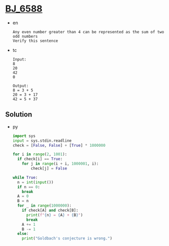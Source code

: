 # [BJ_6588](https://acmicpc.net/problem/6588)

* en

  ```en
  Any even number greater than 4 can be represented as the sum of two odd numbers
  Verify this sentence
  ```

* tc

  ```tc
  Input:
  8
  20
  42
  0

  Output:
  8 = 3 + 5
  20 = 3 + 17
  42 = 5 + 37
  ```

## Solution

* py

  ```py
  import sys
  input = sys.stdin.readline
  check = [False, False] + [True] * 1000000

  for i in range(2, 1001):
    if check[i] == True:
      for j in range(i + i, 1000001, i):
          check[j] = False

  while True:
    n = int(input())
    if n == 0:
      break
    A = 0
    B = n
    for _ in range(1000000):
      if check[A] and check[B]:
        print(f"{n} = {A} + {B}")
        break
      A += 1
      B -= 1
    else:
      print("Goldbach's conjecture is wrong.")
  ```
